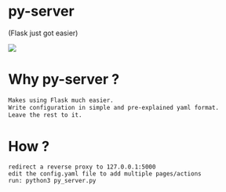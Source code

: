 # py-server
(Flask just got easier)

<img src="https://github.com/sharma1612harshit/other/raw/master/pyserver.png">

# Why py-server ?
```bash
Makes using Flask much easier.
Write configuration in simple and pre-explained yaml format.
Leave the rest to it.
```
# How ?
`redirect a reverse proxy to 127.0.0.1:5000`<br>
`edit the config.yaml file to add multiple pages/actions`<br>
`run: python3 py_server.py`
